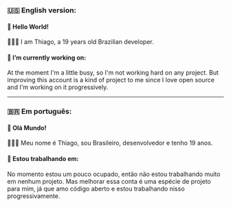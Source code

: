 ### 🇺🇸 English version:
#### 👋 Hello World!
<p>👱🏻‍♂️ I am Thiago, a 19 years old Brazilian developer.</p>
<h4>🔭 I’m currently working on:</h4>
<p>At the moment I'm a little busy, so I'm not working hard on any project. But improving this account is a kind of project to me since I love open source and I'm working on it progressively.</p>
<!--
<h4>📫 How to reach me:</h4>
-->
<hr>

### 🇧🇷 Em português:
#### 👋 Olá Mundo!
<p>👱🏻‍♂️ Meu nome é Thiago, sou Brasileiro, desenvolvedor e tenho 19 anos.</p>
<h4>🔭 Estou trabalhando em:</h4>
<p>No momento estou um pouco ocupado, então não estou trabalhando muito em nenhum projeto. Mas melhorar essa conta é uma espécie de projeto para mim, já que amo código aberto e estou trabalhando nisso progressivamente.</p>
<!--
<h4>📫 Onde me encontrar:</h4>

**thiagolauter/thiagolauter** is a ✨ _special_ ✨ repository because its `README.md` (this file) appears on your GitHub profile.

Here are some ideas to get you started:

- 🔭 I’m currently working on ...
- 🌱 I’m currently learning ...
- 📫 How to reach me: 
- ⚡ Fun fact: ...
-->
